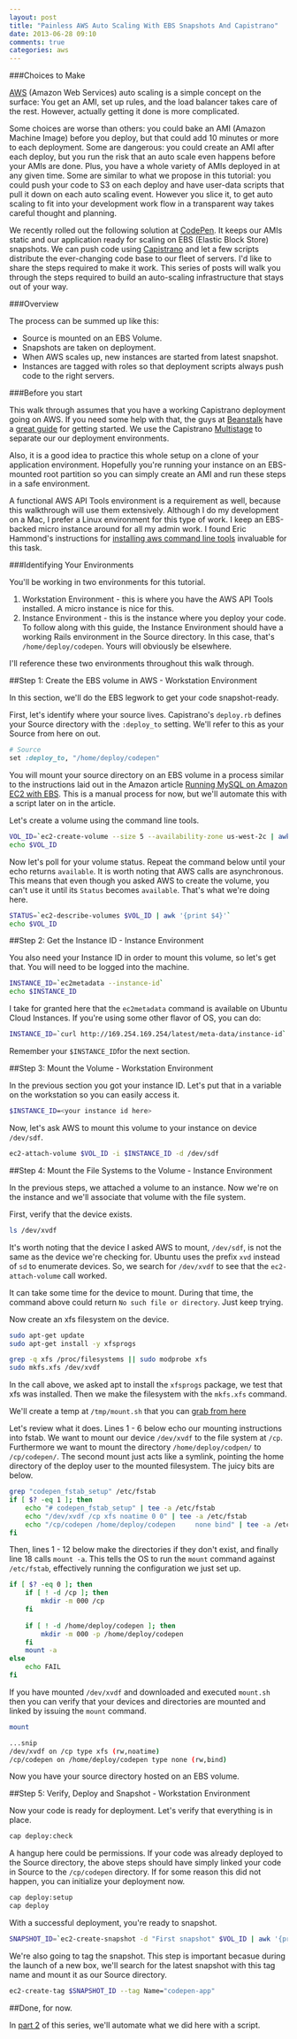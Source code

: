 ```yaml
---
layout: post
title: "Painless AWS Auto Scaling With EBS Snapshots And Capistrano"
date: 2013-06-28 09:10
comments: true
categories: aws 
---
```


###Choices to Make

[AWS](http://aws.amazon.com/) (Amazon Web Services) auto scaling is a simple concept on the surface: You get an AMI, set up rules, and the load balancer takes care of the rest. However, actually getting it done is more complicated. 

Some choices are worse than others: you could bake an AMI (Amazon Machine Image) before you deploy, but that could add 10 minutes or more to each deployment. Some are dangerous: you could create an AMI after each deploy, but you run the risk that an auto scale even happens before your AMIs are done. Plus, you have a whole variety of AMIs deployed in at any given time. Some are similar to what we propose in this tutorial: you could push your code to S3 on each deploy and have user-data scripts that pull it down on each auto scaling event.  However you slice it, to get auto scaling to fit into your development work flow in a transparent way takes careful thought and planning.  

We recently rolled out the following solution at [CodePen](http://codepen.io/). It keeps our AMIs static and our application ready for scaling on EBS (Elastic Block Store) snapshots. We can push code using [Capistrano](https://github.com/capistrano/capistrano) and let a few scripts distribute the ever-changing code base to our fleet of servers. I'd like to share the steps required to make it work.  This series of posts will walk you through the steps required to build an auto-scaling infrastructure that stays out of your way.  

###Overview

The process can be summed up like this:

* Source is mounted on an EBS Volume.
* Snapshots are taken on deployment.
* When AWS scales up, new instances are started from latest snapshot.
* Instances are tagged with roles so that deployment scripts always push code to the right servers.


###Before you start

This walk through assumes that you have a working Capistrano deployment going on AWS. If you need some help with that, the guys at [Beanstalk](http://beanstalkapp.com/) have a [great guide](http://guides.beanstalkapp.com/deployments/deploy-with-capistrano.html) for getting started.  We use the Capistrano [Multistage](https://github.com/capistrano/capistrano/wiki/2.x-Multistage-Extension) to separate our our deployment environments.

Also, it is a good idea to practice this whole setup on a clone of your application environment. Hopefully you're running your instance on an EBS-mounted root partition so you can simply create an AMI and run these steps in a safe environment.

A functional AWS API Tools environment is a requirement as well, because this walkthrough will use them extensively. Although I do my development on a Mac, I prefer a Linux environment for this type of work. I keep an EBS-backed micro instance around for all my admin work. I found Eric Hammond's instructions for [installing aws command line tools](http://alestic.com/2012/09/aws-command-line-tools) invaluable for this task.  


###Identifying Your Environments

You'll be working in two environments for this tutorial.

1. Workstation Environment - this is where you have the AWS API Tools installed. A micro instance is nice for this.
1. Instance Environment - this is the instance where you deploy your code.  To follow along with this guide, the Instance Environment should have a working Rails environment in the Source directory.  In this case, that's `/home/deploy/codepen`. Yours will obviously be elsewhere.

I'll reference these two environments throughout this walk through.


##Step 1: Create the EBS volume in AWS - Workstation Environment

In this section, we'll do the EBS legwork to get your code snapshot-ready.

First, let's identify where your source lives.  Capistrano's `deploy.rb` defines your Source directory with the `:deploy_to` setting.  We'll refer to this as your Source from here on out.

```ruby
# Source
set :deploy_to, "/home/deploy/codepen"
```

You will mount your source directory on an EBS volume in a process similar to the instructions laid out in the Amazon article [Running MySQL on Amazon EC2 with EBS](http://aws.amazon.com/articles/1663). This is a manual process for now, but we'll automate this with a script later on in the article.  

Let's create a volume using the command line tools.

```bash
VOL_ID=`ec2-create-volume --size 5 --availability-zone us-west-2c | awk '{print $2}'`
echo $VOL_ID
```

Now let's poll for your volume status. Repeat the command below until your echo returns `available`. It is worth noting that AWS calls are asynchronous. This means that even though you asked AWS to create the volume, you can't use it until its `Status` becomes `available`. That's what we're doing here.

```bash
STATUS=`ec2-describe-volumes $VOL_ID | awk '{print $4}'`
echo $VOL_ID
```


##Step 2: Get the Instance ID - Instance Environment

You also need your Instance ID in order to mount this volume, so let's get that. You will need to be logged into the machine.

```bash
INSTANCE_ID=`ec2metadata --instance-id`
echo $INSTANCE_ID
```

I take for granted here that the `ec2metadata` command is available on Ubuntu Cloud Instances. If you're using some other flavor of OS, you can do:

```bash
INSTANCE_ID=`curl http://169.254.169.254/latest/meta-data/instance-id`
```

Remember your `$INSTANCE_ID`for the next section.


##Step 3: Mount the Volume - Workstation Environment 

In the previous section you got your instance ID. Let's put that in a variable on the workstation so you can easily access it.

```bash
$INSTANCE_ID=<your instance id here>
```

Now, let's ask AWS to mount this volume to your instance on device `/dev/sdf`.

```bash
ec2-attach-volume $VOL_ID -i $INSTANCE_ID -d /dev/sdf
```


##Step 4: Mount the File Systems to the Volume - Instance Environment

In the previous steps, we attached a volume to an instance. Now we're on the instance and we'll associate that volume with the file system.

First, verify that the device exists.

```bash
ls /dev/xvdf
```

It's worth noting that the device I asked AWS to mount, `/dev/sdf`, is not the same as the device we're checking for.  Ubuntu uses the prefix `xvd` instead of `sd` to enumerate devices.  So, we search for `/dev/xvdf` to see that the `ec2-attach-volume` call worked. 

It can take some time for the device to mount.  During that time, the command above could return `No such file or directory`. Just keep trying.

Now create an xfs filesystem on the device.

```bash
sudo apt-get update
sudo apt-get install -y xfsprogs

grep -q xfs /proc/filesystems || sudo modprobe xfs
sudo mkfs.xfs /dev/xvdf
```

In the call above, we asked apt to install the `xfsprogs` package, we test that xfs was installed.  Then we make the filesystem with the `mkfs.xfs` command.

We'll create a temp at `/tmp/mount.sh` that you can [grab from here](https://gist.github.com/tsabat/5887028#file-mount-sh) 

Let's review what it does.  Lines 1 - 6 below echo our mounting instructions into fstab. We want to mount our device `/dev/xvdf` to the file system at `/cp`.  Furthermore we want to mount the directory `/home/deploy/codpen/` to `/cp/codepen/`. The second mount just acts like a symlink, pointing the home directory of the deploy user to the mounted filesystem. The juicy bits are below.

```bash
grep "codepen_fstab_setup" /etc/fstab
if [ $? -eq 1 ]; then
    echo "# codepen_fstab_setup" | tee -a /etc/fstab
    echo "/dev/xvdf /cp xfs noatime 0 0" | tee -a /etc/fstab
    echo "/cp/codepen /home/deploy/codepen     none bind" | tee -a /etc/fstab
fi
```

Then, lines 1 - 12 below make the directories if they don't exist, and finally line 18 calls `mount -a`.  This tells the OS to run the `mount` command against `/etc/fstab`, effectively running the configuration we just set up.

```bash
if [ $? -eq 0 ]; then
    if [ ! -d /cp ]; then
        mkdir -m 000 /cp
    fi
 
    if [ ! -d /home/deploy/codepen ]; then
        mkdir -m 000 -p /home/deploy/codepen
    fi
    mount -a
else
    echo FAIL
fi
```

If you have mounted `/dev/xvdf` and downloaded and executed `mount.sh` then you can verify that your devices and directories are mounted and linked by issuing the `mount` command.

```bash
mount

...snip
/dev/xvdf on /cp type xfs (rw,noatime)
/cp/codepen on /home/deploy/codepen type none (rw,bind)
```

Now you have your source directory hosted on an EBS volume.


##Step 5: Verify, Deploy and Snapshot - Workstation Environment

Now your code is ready for deployment. Let's verify that everything is in place.

```bash
cap deploy:check
```

A hangup here could be permissions. If your code was already deployed to the Source directory, the above steps should have simply linked your code in Source to the `/cp/codepen` directory.  If for some reason this did not happen, you can initialize your deployment now.

```bash
cap deploy:setup
cap deploy
```

With a successful deployment, you're ready to snapshot.

```bash
SNAPSHOT_ID=`ec2-create-snapshot -d "First snapshot" $VOL_ID | awk '{print $2}'`
```

We're also going to tag the snapshot.  This step is important becasue during the launch of a new box, we'll search for the latest snapshot with this tag name and mount it as our Source directory.

```bash
ec2-create-tag $SNAPSHOT_ID --tag Name="codepen-app"
```

##Done, for now.

In [part 2](/blog/2013/06/29/painless-aws-autoscaling-with-ebs-snapshots-and-capistrano-part-2) of this series, we'll automate what we did here with a script.
